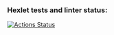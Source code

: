 ### Hexlet tests and linter status:
[![Actions Status](https://github.com/Svetlana-Ostr/php-project-45/workflows/hexlet-check/badge.svg)](https://github.com/Svetlana-Ostr/php-project-45/actions)
